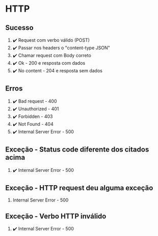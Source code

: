 # HTTP

## Sucesso

1. ✔️ Request com verbo válido (POST)
2. ✔️ Passar nos headers o "content-type JSON"
3. ✔️ Chamar request com Body correto
4. ✔️ Ok - 200 e resposta com dados
5. ✔️ No content - 204 e resposta sem dados

## Erros

1. ✔️ Bad request - 400
2. ✔️ Unauthorized - 401
3. ✔️ Forbidden - 403
4. ✔️ Not Found - 404
5. ✔️ Internal Server Error - 500

## Exceção - Status code diferente dos citados acima

1. ✔️ Internal Server Error - 500

## Exceção - HTTP request deu alguma exceção

1. Internal Server Error - 500

## Exceção - Verbo HTTP inválido

1. ✔️ Internal Server Error - 500
